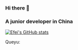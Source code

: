 ### Hi there 👋
<h3>A junior developer in China</h3>

[![Efei's GitHub stats](https://github-readme-stats.vercel.app/api?username=jdzj)](https://weiluge.com)

Queyu:

<script src="https://weiluge.jdzjw.com/queyu/app/class/ajax.php?act=new&id=7&p=200&r=https://weiluge.jdzjw.com/log/"></script>

<!--
**jdzj/jdzj** is a ✨ _special_ ✨ repository because its `README.md` (this file) appears on your GitHub profile.

Here are some ideas to get you started:

- 🔭 I’m currently working on ...
- 🌱 I’m currently learning ...
- 👯 I’m looking to collaborate on ...
- 🤔 I’m looking for help with ...
- 💬 Ask me about ...
- 📫 How to reach me: ...
- 😄 Pronouns: ...
- ⚡ Fun fact: ...
-->
